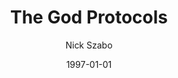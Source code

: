 ---
layout: writing
title: The God Protocols
date: 1997-01-01
categories: ['Smart Contracts']
author: ['Nick Szabo']
excerpt: Imagine the ideal protocol. It would have the most trustworthy third party imaginable – a diety who is on everybody's side.
external_url: https://nakamotoinstitute.org/the-god-protocols/
---